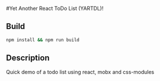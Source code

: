 #Yet Another React ToDo List (YARTDL)!


## Build

```bash
npm install && npm run build
```

## Description
Quick demo of a todo list using react, mobx and css-modules